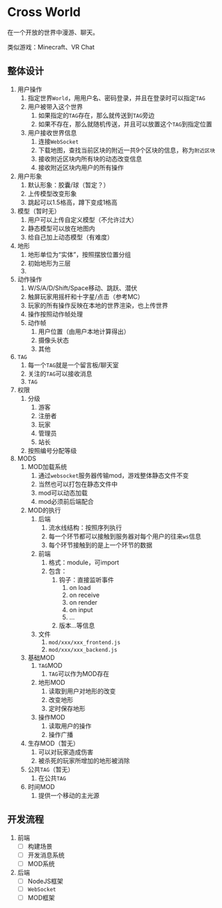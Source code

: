 # Cross World

在一个开放的世界中漫游、聊天。

类似游戏：Minecraft、VR Chat

## 整体设计

1. 用户操作
   1. 指定世界`World`，用用户名、密码登录，并且在登录时可以指定`TAG`
   2. 用户被带入这个世界
      1. 如果指定的`TAG`存在，那么就传送到`TAG`旁边
      2. 如果不存在，那么就随机传送，并且可以放置这个`TAG`到指定位置
   3. 用户接收世界信息
      1. 连接`WebSocket`
      2. 下载地图，查找当前区块的附近一共9个区块的信息，称为`附近区块`
      3. 接收附近区块内所有块的动态改变信息
      4. 接收附近区块内用户的所有操作
2. 用户形象
   1. 默认形象：胶囊/球（暂定？）
   2. 上传模型改变形象
   3. 跳起可以1.5格高，蹲下变成1格高
3. 模型（暂时无）
   1. 用户可以上传自定义模型（不允许过大）
   2. 静态模型可以放在地图内
   3. 给自己加上动态模型（有难度）
4. 地形
   1. 地形单位为“实体”，按照摆放位置分组
   2. 初始地形为三层
   3. 
5. 动作操作
   1. W/S/A/D/Shift/Space移动、跳跃、潜伏
   2. 触屏玩家用摇杆和十字星/点击（参考MC）
   3. 玩家的所有操作反映在本地的世界渲染，也上传世界
   4. 操作按照动作帧处理
   5. 动作帧
      1. 用户位置（由用户本地计算得出）
      2. 摄像头状态
      3. 其他
6. `TAG`
   1. 每一个`TAG`就是一个留言板/聊天室
   2. 关注的`TAG`可以接收消息
   3. `TAG`
7. 权限
   1. 分级
      1. 游客
      2. 注册者
      3. 玩家
      4. 管理员
      5. 站长
   2. 按照编号分配等级
8. MODS
   1. MOD加载系统
      1. 通过`websocket`服务器传输mod，游戏整体静态文件不变
      2. 当然也可以打包在静态文件中
      3. mod可以动态加载
      4. mod必须前后端配合
   2. MOD的执行
      1. 后端
         1. 流水线结构：按照序列执行
         2. 每一个环节都可以接触到服务器对每个用户的往来`ws`信息
         3. 每个环节接触到的是上一个环节的数据
      2. 前端
         1. 格式：module，可import
         2. 包含：
            1. 钩子：直接监听事件
               1. on load
               2. on receive
               3. on render
               4. on input
               5. ...
            2. 版本...等信息
      3. 文件
         1. `mod/xxx/xxx_frontend.js`
         2. `mod/xxx/xxx_backend.js`
   3. 基础MOD
      1. `TAG`MOD
         1. `TAG`可以作为MOD存在
      2. 地形MOD
         1. 读取到用户对地形的改变
         2. 改变地形
         3. 定时保存地形
      3. 操作MOD
         1. 读取用户的操作
         2. 操作广播
   4. 生存MOD（暂无）
      1. 可以对玩家造成伤害
      2. 被杀死的玩家所增加的地形被消除
   5. 公共`TAG`（暂无）
      1. 在公共`TAG`
   6. 时间MOD
      1. 提供一个移动的主光源

## 开发流程

1. 前端
   - [ ] 构建场景
   - [ ] 开发消息系统
   - [ ] MOD系统
2. 后端
   - [ ] NodeJS框架
   - [ ] `WebSocket`
   - [ ] MOD框架